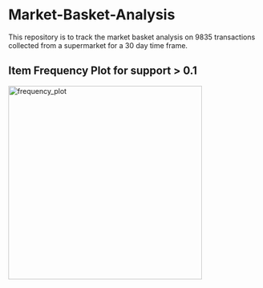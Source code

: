 # Market-Basket-Analysis
This repository is to track the market basket analysis on 9835 transactions collected from a supermarket for a 30 day time frame.

## Item Frequency Plot for support > 0.1
<img width="386" alt="frequency_plot" src="https://cloud.githubusercontent.com/assets/8923832/26763918/28fb42ce-497a-11e7-9493-4b67cfeef4a4.PNG">
